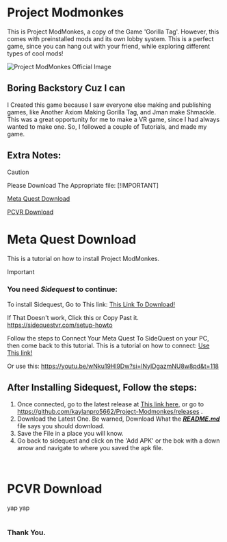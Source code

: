 # Project Modmonkes
This is Project ModMonkes, a copy of the Game 'Gorilla Tag'. However, this comes with preinstalled mods and its own lobby system. This is a perfect game, since you can hang out with your friend, while exploring different types of cool mods!


![Project ModMonkes Official Image](https://github.com/user-attachments/assets/c95a9bc7-715b-4beb-b9af-fca66f22115c)




## Boring Backstory Cuz I can

I Created this game because I saw everyone else making and publishing games, like Another Axiom Making Gorilla Tag, and Jman make Shmackle. This was a great opportunity for me to make a VR game, since I had always wanted to make one. So, I followed a couple of Tutorials, and made my game.

## Extra Notes:
>[!CAUTION]
>Please Download The Appropriate file:
>[!IMPORTANT]
>
> [Meta Quest Download](https://github.com/kaylanpro5662/Project-Modmonkes/edit/main/README.md#meta-quest-download) <!-- This is the Meta Quest Download. -->
>
> [PCVR Download](https://github.com/kaylanpro5662/Project-Modmonkes/edit/main/README.md#pcvr-download) <!-- This is The PCVR Downlaod. -->


# Meta Quest Download
This is a tutorial on how to install Project ModMonkes.

>[!IMPORTANT]
> ### You need **_Sidequest_** to continue:
> To install Sidequest, Go to This link:
> [This Link To Download!](https://sidequestvr.com/setup-howto)
>
> If That Doesn't work, Click this or Copy Past it.
> https://sidequestvr.com/setup-howto
>
>
> Follow the steps to Connect Your Meta Quest To SideQuest on your PC, then come back to this tutorial. This is a tutorial on how to connect:
> [Use This link!](https://youtu.be/wNku19Hl9Dw?si=lNylDgazmNU8w8pd&t=118)
>
> Or use this:
> https://youtu.be/wNku19Hl9Dw?si=lNylDgazmNU8w8pd&t=118



## After Installing Sidequest, Follow the steps:

1.  Once connected, go to the latest release at [This link here,](https://github.com/kaylanpro5662/Project-Modmonkes/releases) or go to https://github.com/kaylanpro5662/Project-Modmonkes/releases .
2.  Download the Latest One. Be warned, Download What the [**_README.md_**](https://github.com/kaylanpro5662/Project-Modmonkes/blob/main/README.md) file says you should download.
3.  Save the File in a place you will know.
4.  Go back to sidequest and click on the 'Add APK' or the bok with a down arrow and navigate to where you saved the apk file.

 

 

 

# PCVR Download
yap yap



# <!-- This is the Heading. -->

### Thank You.
